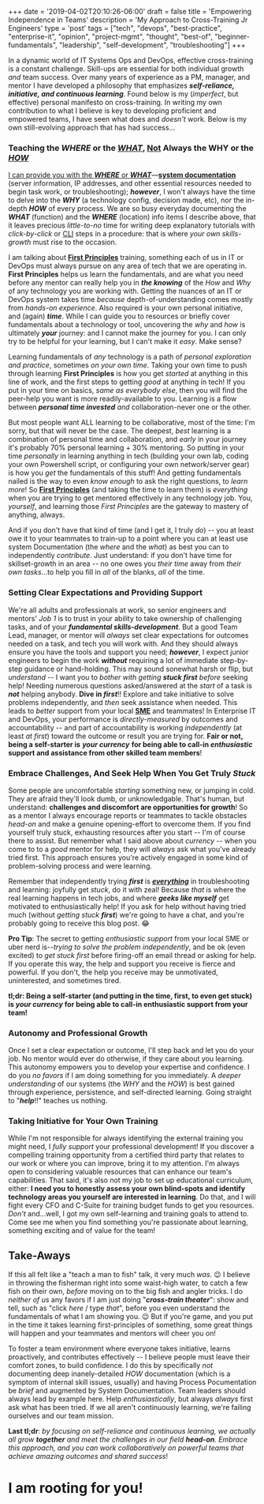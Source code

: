 +++
date = '2019-04-02T20:10:26-06:00'
draft = false
title = 'Empowering Independence in Teams'
description = 'My Approach to Cross-Training Jr Engineers'
type = 'post'
tags = ["tech", "devops", "best-practice", "enterprise-it", "opinion", "project-mgmt", "thought", "best-of", "beginner-fundamentals", "leadership", "self-development", "troubleshooting"]
+++

In a dynamic world of IT Systems Ops and DevOps, effective cross-training is a constant challenge. Skill-ups are essential for both individual growth *and* team success. Over many years of experience as a PM, manager, and mentor I have developed a philosophy that emphasizes ***self-reliance, initiative, and continuous learning***. Found below is my (*imperfect*, but effective) personal manifesto on cross-training. In writing my own contribution to what I believe is key to developing proficient and empowered teams, I have seen what does and *doesn't* work.  Below is my own still-evolving approach that has had success... <br />

<h3>Teaching the <i>WHERE</i> or the <i><u>WHAT</u></i>, </i><u>Not</u></i> Always the WHY or the <u><i>HOW</i></u></h3>

[I can provide you with the ***WHERE*** or ***WHAT***](https://julianwest.me/Blog/documentation-manifesto/)—[**system documentation**](https://julianwest.me/Blog/documentation-manifesto/) (server information, IP addresses, and other essential resources needed to begin task work, or troubleshooting); ***however***, I won't always have the time to delve into the ***WHY*** (a technology config, decision made, etc), nor the in-depth ***HOW*** of every process. We are so busy everyday documenting the ***WHAT*** (function) and the ***WHERE*** (location) info items I describe above, that it leaves precious *little-to-no* time for writing deep explanatory tutorials with *click-by-click* or [CLI](https://en.wikipedia.org/wiki/Command-line_interface) steps in a procedure: that is where *your own skills-growth* must rise to the occasion.  <br /> 

I am talking about [**First Principles**](https://en.wikipedia.org/wiki/First_principle) training, something each of us in IT or DevOps must always pursue on any area of tech that we are operating in. **First Principles** helps us learn the fundamentals, and are what you need before any mentor can really help you in ***the knowing*** of the *How* and *Why* of any technology you are working with. Getting the nuances of an IT or DevOps system takes time *because* depth-of-understanding comes mostly from *hands-on experience*.  Also required is your own personal initiative, and (again) ***time***. While I can guide you to resources or briefly cover fundamentals about a technology or tool, uncovering the *why* and *how* is ultimately ***your*** journey: and I cannot make the journey for you.  I can only try to be helpful for your learning, but I can't make it *easy*.  Make sense? <br /> 

Learning fundamentals of *any* technology is a path of *personal exploration and practice*, sometimes *on your own time*. Taking your own time to push through learning **First Principles** is how you get *started* at anything in this line of work, and the first steps to getting *good* at anything in tech!  If you put in your time on basics, *same as everybody else*, then you will find the peer-help you want is more readily-available to you.  Learning is a flow between ***personal time invested*** *and* collaboration-never one or the other. <br />

But most people want ALL learning to be collaborative, most of the time: I'm sorry, but that will never be the case. The deepest, *best* learning is a combination of personal time and collaboration, and *early* in your journey it's probably 70% personal learning + 30% mentoring. So putting in your time *personally* in learning anything in tech (building your own lab, coding your own Powershell script, or configuring your own network/server gear) is how you *get* the fundamentals of this stuff!  And getting fundamentals nailed is the way to even *know enough* to ask the right questions, to *learn more*!  So [**First Principles**](https://en.wikipedia.org/wiki/First_principle) (and taking the time to learn them) is *everything* when you are trying to get mentored effectively in any technology job. You, *yourself*, and learning those *First Principles* are the gateway to mastery of anything, always.  <br /> 

And if you don't have that kind of time (and I get it, I truly *do*) -- you at least owe it to your teammates to train-up to a point where you can at least use system Documentation (the *where* and the *what*) as best you can to independently *contribute*.  Just understand: if you don't have time for skillset-growth in an area -- no one owes you *their time* away from *their own tasks*...to help you fill in *all* of the blanks, *all* of the time.

### Setting Clear Expectations and Providing Support

We're all adults and professionals at work, so senior engineers and mentors' *Job 1* is to trust in your ability to take ownership of challenging tasks, and of your ***fundamental skills-development***. But a good Team Lead, manager, or mentor will *always* set clear expectations for outcomes needed on a task, and tech you will work with.  And they should always ensure you have the tools and support you need; ***however***, I expect junior engineers to begin the work ***without*** requiring a lot of immediate step-by-step guidance or hand-holding. This may sound sonewhat harsh or flip, but *understand* -- I want you to *bother with getting* ***stuck first*** *before* seeking help!  Needing numerous questions asked/answered at the *start* of a task is ***not*** helping anybody.  **Dive in *first***!!  Explore and take initiative to solve problems independently, and *then* seek assistance when needed.  This  leads to *better* support from your local [**SME**](https://en.wikipedia.org/wiki/Subject-matter_expert) and teammates!  In Enterprise IT and DevOps, your performance is *directly-measured* by outcomes and accountability -- and part of accountability is working *independently* (at least *at first*) toward the outcome or result you are trying for. **Fair or not, being a self-starter is** ***your currency*** **for being able to call-in *enthusiastic* support and assistance from other skilled team members**!

### Embrace Challenges, And Seek Help When You Get Truly *Stuck*

Some people are uncomfortable *starting* something new, or jumping in cold.  They are afraid they'll look dumb, or unknowledgable.  That's human, but understand: **challenges and discomfort are opportunities for growth**!  So as a mentor I always encourage reports or teammates to tackle obstacles *head-on* and make a genuine opening-effort to overcome them. If you find yourself truly stuck, exhausting resources after you start --  I'm of course there to assist.  But remember what I said above about *currency* -- when you come to to a *good* mentor for help, they will *always* ask what you've already tried first. This approach ensures you're actively engaged in some kind of problem-solving process and were learning. <br />

Remember that independently trying ***first*** is <u>***everything***</u> in troubleshooting and learning: joyfully get *stuck*, do it with zeal!  Because *that* is where the real learning happens in tech jobs, and where ***geeks like myself*** get motivated to enthusiastically help! If you ask for help without having tried much (without *getting stuck* ***first***) we're going to have a chat, and you're probably going to receive this blog post. 😂  <br />

**Pro Tip**: The secret to getting *enthusiastic support* from your local SME or uber nerd is--*trying to solve the problem independently*, and be ok (even excited) to *get stuck first* before firing-off an email thread or asking for help.  If you operate this way, the help and support you receive is fierce and powerful.  If you don't, the help you receive may be unmotivated, uninterested, and sometimes tired.

**tl;dr: Being a self-starter (and putting in the time, first, to even get stuck) is *your currency* for being able to call-in enthusiastic support from your team!**
<br />

### Autonomy and Professional Growth

Once I set a clear expectation or outcome, I'll step back and let you do your job.  No mentor would ever do otherwise, if they care about you learning.  This autonomy empowers you to develop your expertise and confidence. I do you *no favors* if I am doing something for you immediately.  A *deeper understanding* of our systems (the *WHY* and the *HOW*) is best gained through experience, persistence, and self-directed learning.  Going straight to "***help***!!" teaches us nothing. <br />

### Taking Initiative for Your Own Training

While I'm not responsible for always identifying the external training you might need, I *fully support* your professional development! If you discover a compelling training opportunity from a certified third party that relates to our work or where you can improve, bring it to my attention. I'm always open to considering valuable resources that can enhance our team's capabilities.  That said, it's also not my job to set up educational curriculum, either: **I need you to honestly assess your own blind-spots and identify technology areas you yourself are interested in learning**.  Do that, and I will fight every CFO and C-Suite for training budget funds to get you resources. *Don't* and...well, I got my own self-learning and training goals to attend to.  Come see me when you find something you're passionate about learning, something exciting and of value for the team! <br />

## Take-Aways

If this all felt like a "teach a man to fish" talk, it very much *was*. 😉 I believe in throwing the fisherman right into some waist-high water, to catch a few fish on their own, *before* moving on to the big fish and angler tricks.  I do *neither of us* any favors if I am just doing "***cross-train theater***": show and tell, such as "click *here* / type *that*", before you even understand the fundamentals of what I am showing you. 😉  But if you're game, and you put in the time it takes learning first-principles of something, some great things will happen and your teammates and mentors will cheer you on! <br />

To foster a team environment where everyone takes initiative, learns proactively, and contributes effectively -- I believe people must leave their comfort zones, to build confidence. I do this by specifically *not* documenting deep inanely-detailed *HOW* documentation (which is a symptom of internal skill issues, usually) and having Process Pocumentation be *brief* and augmented by System Documentation.  Team leaders should always lead by example here.  Help *enthusiastically*, but always *always* first ask what has been tried.  If we all aren't continuously learning, we're failing ourselves and our team mission. <br /> 

**Last tl;dr**: *by focusing on self-reliance and continuous learning, we actually all grow ***together*** and meet the challenges in our field ***head-on***. Embrace this approach, and you can work collaboratively on powerful teams that achieve amazing outcomes and shared success*!

# I am rooting for you!